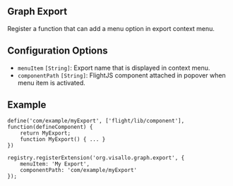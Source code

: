 ## Graph Export

Register a function that can add a menu option in export context menu.

## Configuration Options

* `menuItem` `[String]`: Export name that is displayed in context menu.
* `componentPath` `[String]`: FlightJS component attached in popover when menu item is activated.

## Example

    define('com/example/myExport', ['flight/lib/component'], function(defineComponent) {
        return MyExport;
        function MyExport() { ... }
    })

    registry.registerExtension('org.visallo.graph.export', {
        menuItem: 'My Export',
        componentPath: 'com/example/myExport'
    });
